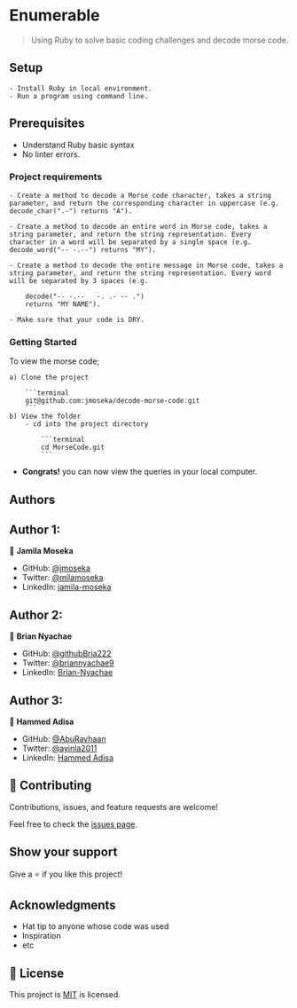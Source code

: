 # Enumerable

> Using Ruby to solve basic coding challenges and decode morse code.

## Setup

    - Install Ruby in local environment.
    - Run a program using command line.

## Prerequisites

- Understand Ruby basic syntax
- No linter errors.

### Project requirements

    - Create a method to decode a Morse code character, takes a string parameter, and return the corresponding character in uppercase (e.g. decode_char(".-") returns "A").

    - Create a method to decode an entire word in Morse code, takes a string parameter, and return the string representation. Every character in a word will be separated by a single space (e.g. decode_word("-- -.--") returns "MY").

    - Create a method to decode the entire message in Morse code, takes a string parameter, and return the string representation. Every word will be separated by 3 spaces (e.g.

        decode("-- -.--   -. .- -- .")
        returns "MY NAME").

    - Make sure that your code is DRY.

### Getting Started

To view the morse code;

    a) Clone the project

        ```terminal
        git@github.com:jmoseka/decode-morse-code.git
        ```
    b) View the folder
        - cd into the project directory

            ```terminal
            cd MorseCode.git
            ```

- **Congrats!** you can now view the queries in your local computer.

## Authors

## Author 1:

👤 **Jamila Moseka**

- GitHub: [@jmoseka](https://github.com/jmoseka)
- Twitter: [@milamoseka](https://twitter.com/milamoseka)
- LinkedIn: [jamila-moseka](https://linkedin.com/in/jamila-moseka)

## Author 2:
👤 **Brian Nyachae**

- GitHub: [@githubBria222](https://github.com/Bria222)
- Twitter: [@briannyachae9](https://twitter.com/briannyachae9)
- LinkedIn: [Brian-Nyachae](https://linkedin.com/in/brian-nyachae)

## Author 3:
👤 **Hammed Adisa**

- GitHub: [@AbuRayhaan](https://github.com/aburayhaan)
- Twitter: [@ayinla2011](https://twitter.com/Ayinla2011)
- LinkedIn: [Hammed Adisa](https://linkedin.com/in/hammed-adisa)


## 🤝 Contributing

Contributions, issues, and feature requests are welcome!

Feel free to check the [issues page](../../issues/).

## Show your support

Give a ⭐️ if you like this project!

## Acknowledgments

- Hat tip to anyone whose code was used
- Inspiration
- etc

## 📝 License

This project is [MIT](https://github.com/jmoseka/decode-morse-code/blob/decode-morse-code/LICENSE) is licensed.